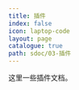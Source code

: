```yaml
---
title: 插件
index: false
icon: laptop-code
layout: page
catalogue: true
path: sdoc/03-插件
---
```


这里一些插件文档。
